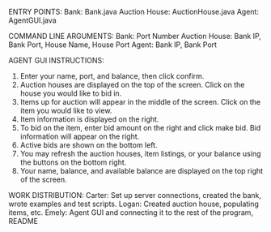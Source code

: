 ENTRY POINTS:
Bank: Bank.java
Auction House: AuctionHouse.java
Agent: AgentGUI.java

COMMAND LINE ARGUMENTS:
Bank: Port Number
Auction House: Bank IP, Bank Port, House Name, House Port
Agent: Bank IP, Bank Port

AGENT GUI INSTRUCTIONS:
1. Enter your name, port, and balance, then click confirm. 
2. Auction houses are displayed on the top of the screen. Click on the house you would like to bid in.
3. Items up for auction will appear in the middle of the screen. Click on the item you would like to view.
4. Item information is displayed on the right.
5. To bid on the item, enter bid amount on the right and click make bid. Bid information will appear on the right.
6. Active bids are shown on the bottom left.
7. You may refresh the auction houses, item listings, or your balance using the buttons on the bottom right.
8. Your name, balance, and available balance are displayed on the top right of the screen.

WORK DISTRIBUTION:
Carter: Set up server connections, created the bank, wrote examples and test scripts.
Logan: Created auction house, populating items, etc.
Emely: Agent GUI and connecting it to the rest of the program, README